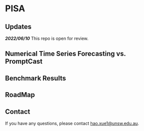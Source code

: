 # PISA

## Updates

***2022/06/10***
This repo is open for review.



## Numerical Time Series Forecasting vs. PromptCast


## Benchmark Results



## RoadMap

## Contact

If you have any questions, please contact hao.xue1@unsw.edu.au.


